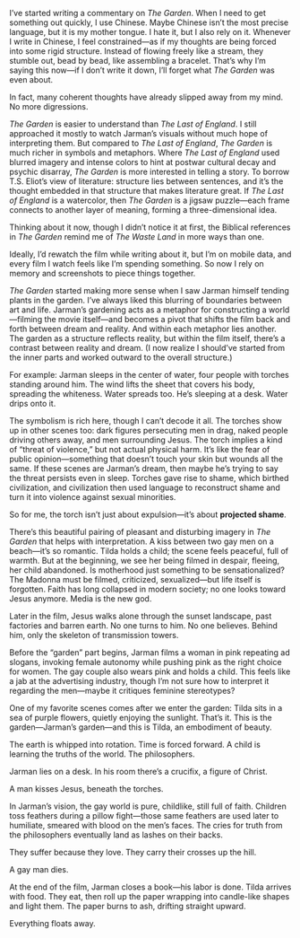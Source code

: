 I’ve started writing a commentary on *The Garden*. When I need to get something out quickly, I use Chinese. Maybe Chinese isn’t the most precise language, but it is my mother tongue. I hate it, but I also rely on it. Whenever I write in Chinese, I feel constrained—as if my thoughts are being forced into some rigid structure. Instead of flowing freely like a stream, they stumble out, bead by bead, like assembling a bracelet. That’s why I’m saying this now—if I don’t write it down, I’ll forget what *The Garden* was even about.

In fact, many coherent thoughts have already slipped away from my mind. No more digressions.

*The Garden* is easier to understand than *The Last of England*. I still approached it mostly to watch Jarman’s visuals without much hope of interpreting them. But compared to *The Last of England*, *The Garden* is much richer in symbols and metaphors. Where *The Last of England* used blurred imagery and intense colors to hint at postwar cultural decay and psychic disarray, *The Garden* is more interested in telling a story. To borrow T.S. Eliot’s view of literature: structure lies between sentences, and it’s the thought embedded in that structure that makes literature great. If *The Last of England* is a watercolor, then *The Garden* is a jigsaw puzzle—each frame connects to another layer of meaning, forming a three-dimensional idea.

Thinking about it now, though I didn’t notice it at first, the Biblical references in *The Garden* remind me of *The Waste Land* in more ways than one.

Ideally, I’d rewatch the film while writing about it, but I’m on mobile data, and every film I watch feels like I’m spending something. So now I rely on memory and screenshots to piece things together.

*The Garden* started making more sense when I saw Jarman himself tending plants in the garden. I’ve always liked this blurring of boundaries between art and life. Jarman’s gardening acts as a metaphor for constructing a world—filming the movie itself—and becomes a pivot that shifts the film back and forth between dream and reality. And within each metaphor lies another. The garden as a structure reflects reality, but within the film itself, there’s a contrast between reality and dream. (I now realize I should’ve started from the inner parts and worked outward to the overall structure.)

For example: Jarman sleeps in the center of water, four people with torches standing around him. The wind lifts the sheet that covers his body, spreading the whiteness. Water spreads too. He’s sleeping at a desk. Water drips onto it.

The symbolism is rich here, though I can’t decode it all. The torches show up in other scenes too: dark figures persecuting men in drag, naked people driving others away, and men surrounding Jesus. The torch implies a kind of “threat of violence,” but not actual physical harm. It’s like the fear of public opinion—something that doesn’t touch your skin but wounds all the same. If these scenes are Jarman’s dream, then maybe he’s trying to say the threat persists even in sleep. Torches gave rise to shame, which birthed civilization, and civilization then used language to reconstruct shame and turn it into violence against sexual minorities.

So for me, the torch isn’t just about expulsion—it’s about **projected shame**.

There’s this beautiful pairing of pleasant and disturbing imagery in *The Garden* that helps with interpretation. A kiss between two gay men on a beach—it’s so romantic. Tilda holds a child; the scene feels peaceful, full of warmth. But at the beginning, we see her being filmed in despair, fleeing, her child abandoned. Is motherhood just something to be sensationalized? The Madonna must be filmed, criticized, sexualized—but life itself is forgotten. Faith has long collapsed in modern society; no one looks toward Jesus anymore. Media is the new god.

Later in the film, Jesus walks alone through the sunset landscape, past factories and barren earth. No one turns to him. No one believes. Behind him, only the skeleton of transmission towers.

Before the “garden” part begins, Jarman films a woman in pink repeating ad slogans, invoking female autonomy while pushing pink as the right choice for women. The gay couple also wears pink and holds a child. This feels like a jab at the advertising industry, though I’m not sure how to interpret it regarding the men—maybe it critiques feminine stereotypes?

One of my favorite scenes comes after we enter the garden: Tilda sits in a sea of purple flowers, quietly enjoying the sunlight. That’s it. This is the garden—Jarman’s garden—and this is Tilda, an embodiment of beauty.

The earth is whipped into rotation. Time is forced forward. A child is learning the truths of the world. The philosophers.

Jarman lies on a desk. In his room there’s a crucifix, a figure of Christ.

A man kisses Jesus, beneath the torches.

In Jarman’s vision, the gay world is pure, childlike, still full of faith. Children toss feathers during a pillow fight—those same feathers are used later to humiliate, smeared with blood on the men’s faces. The cries for truth from the philosophers eventually land as lashes on their backs.

They suffer because they love. They carry their crosses up the hill.

A gay man dies.

At the end of the film, Jarman closes a book—his labor is done. Tilda arrives with food. They eat, then roll up the paper wrapping into candle-like shapes and light them. The paper burns to ash, drifting straight upward.

Everything floats away.
